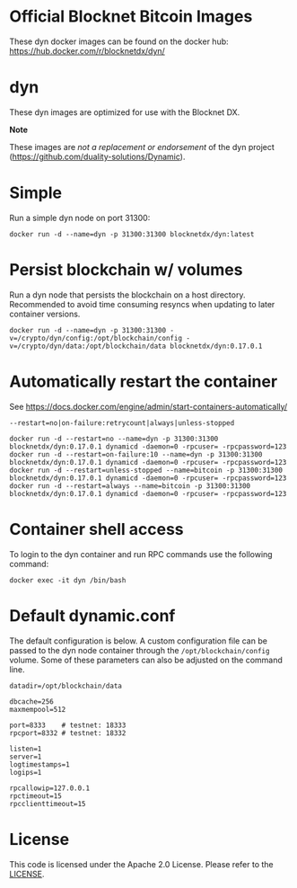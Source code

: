 Official Blocknet Bitcoin Images
=================================

These dyn docker images can be found on the docker hub: https://hub.docker.com/r/blocknetdx/dyn/

dyn
========

These dyn images are optimized for use with the Blocknet DX.

**Note**

These images are _not a replacement or endorsement_ of the dyn project (https://github.com/duality-solutions/Dynamic).


Simple
======

Run a simple dyn node on port 31300:
```
docker run -d --name=dyn -p 31300:31300 blocknetdx/dyn:latest
```


Persist blockchain w/ volumes
=============================

Run a dyn node that persists the blockchain on a host directory. Recommended to avoid time consuming resyncs when updating to later container versions.
```
docker run -d --name=dyn -p 31300:31300 -v=/crypto/dyn/config:/opt/blockchain/config -v=/crypto/dyn/data:/opt/blockchain/data blocknetdx/dyn:0.17.0.1
```


Automatically restart the container
===================================

See https://docs.docker.com/engine/admin/start-containers-automatically/

`--restart=no|on-failure:retrycount|always|unless-stopped`

```
docker run -d --restart=no --name=dyn -p 31300:31300 blocknetdx/dyn:0.17.0.1 dynamicd -daemon=0 -rpcuser= -rpcpassword=123
docker run -d --restart=on-failure:10 --name=dyn -p 31300:31300 blocknetdx/dyn:0.17.0.1 dynamicd -daemon=0 -rpcuser= -rpcpassword=123
docker run -d --restart=unless-stopped --name=bitcoin -p 31300:31300 blocknetdx/dyn:0.17.0.1 dynamicd -daemon=0 -rpcuser= -rpcpassword=123
docker run -d --restart=always --name=bitcoin -p 31300:31300 blocknetdx/dyn:0.17.0.1 dynamicd -daemon=0 -rpcuser= -rpcpassword=123
```


Container shell access
======================

To login to the dyn container and run RPC commands use the following command:
```
docker exec -it dyn /bin/bash
```


Default dynamic.conf
=====================

The default configuration is below. A custom configuration file can be passed to the dyn  node container through the `/opt/blockchain/config` volume. Some of these parameters can also be adjusted on the command line.
```
datadir=/opt/blockchain/data

dbcache=256
maxmempool=512

port=8333    # testnet: 18333
rpcport=8332 # testnet: 18332

listen=1
server=1
logtimestamps=1
logips=1

rpcallowip=127.0.0.1
rpctimeout=15
rpcclienttimeout=15
```


License
=======

This code is licensed under the Apache 2.0 License. Please refer to the [LICENSE](https://github.com/BlocknetDX/dockerimages/blob/master/LICENSE).